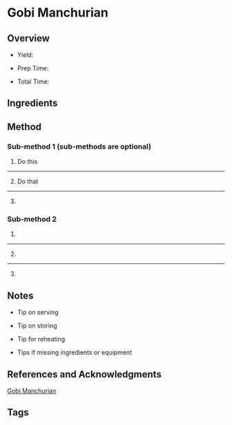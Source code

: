 # Gobi Manchurian

## Overview

- Yield:

- Prep Time:

- Total Time:

## Ingredients



## Method

### Sub-method 1 (sub-methods are optional)

1. Do this
---
2. Do that
---
3.

### Sub-method 2

1.
---
2.
---
3.

## Notes

- Tip on serving

- Tip on storing

- Tip for reheating

- Tips if missing ingredients or equipment

## References and Acknowledgments

[Gobi Manchurian](https://www.reddit.com/r/GifRecipes/comments/bwzfij/gobi_manchurian_made_by_tasty_by_far_my_fave/)

## Tags


